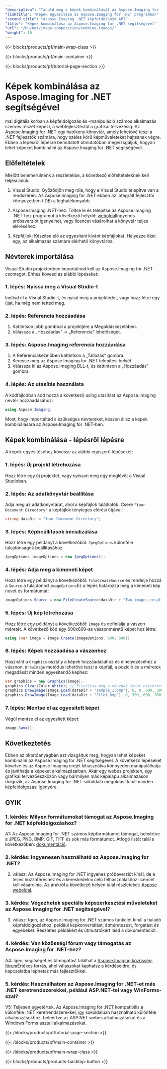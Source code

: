 ```yaml
---
"description": "Tanuld meg a képek kombinálását az Aspose.Imaging for .NET programban. Lépésről lépésre útmutató a hatékony képfeldolgozáshoz."
"linktitle": "Képek egyesítése az Aspose.Imaging for .NET programban"
"second_title": "Aspose.Imaging .NET képfeldolgozó API"
"title": "Képek kombinálása az Aspose.Imaging for .NET segítségével"
"url": "/hu/net/image-composition/combine-images/"
"weight": 10
---
```


{{< blocks/products/pf/main-wrap-class >}}

{{< blocks/products/pf/main-container >}}

{{< blocks/products/pf/tutorial-page-section >}}

# Képek kombinálása az Aspose.Imaging for .NET segítségével

mai digitális korban a képfeldolgozás és -manipuláció számos alkalmazás szerves részét képezi, a webfejlesztéstől a grafikai tervezésig. Az Aspose.Imaging for .NET egy hatékony könyvtár, amely lehetővé teszi a .NET fejlesztők számára, hogy széles körű képműveleteket hajtsanak végre. Ebben a lépésről lépésre bemutatott útmutatóban megvizsgáljuk, hogyan lehet képeket kombinálni az Aspose.Imaging for .NET segítségével. 

## Előfeltételek

Mielőtt belemerülnénk a részletekbe, a következő előfeltételeknek kell teljesülniük:

1. Visual Studio: Győződjön meg róla, hogy a Visual Studio telepítve van a rendszerén. Az Aspose.Imaging for .NET ebben az integrált fejlesztői környezetben (IDE) a leghatékonyabb.

2. Aspose.Imaging .NET-hez: Töltse le és telepítse az Aspose.Imaging .NET-hez programot a következő helyről: [weboldal](https://releases.aspose.com/imaging/net/)Ingyenes próbaverziót igényelhet, vagy licencet vásárolhat a könyvtár teljes eléréséhez.

3. Képfájlok: Készítse elő az egyesíteni kívánt képfájlokat. Helyezze őket egy, az alkalmazás számára elérhető könyvtárba.

## Névterek importálása

Visual Studio projektedben importálnod kell az Aspose.Imaging for .NET csomagot. Ehhez kövesd az alábbi lépéseket:

### 1. lépés: Nyissa meg a Visual Studio-t

Indítsd el a Visual Studio-t, és nyisd meg a projektedet, vagy hozz létre egy újat, ha még nem tetted meg.

### 2. lépés: Referencia hozzáadása

1. Kattintson jobb gombbal a projektjére a Megoldáskezelőben.
2. Válassza a „Hozzáadás” -> „Referencia” lehetőséget.

### 3. lépés: Aspose.Imaging referencia hozzáadása

1. A Referenciakezelőben kattintson a „Tallózás” gombra.
2. Keresse meg az Aspose.Imaging for .NET telepítési helyét.
3. Válassza ki az Aspose.Imaging DLL-t, és kattintson a „Hozzáadás” gombra.

### 4. lépés: Az utasítás használata

A kódfájlodban add hozzá a következő using utasítást az Aspose.Imaging névtér hozzáadásához:

```csharp
using Aspose.Imaging;
```

Most, hogy importáltad a szükséges névtereket, készen állsz a képek kombinálására az Aspose.Imaging for .NET-ben.

## Képek kombinálása - lépésről lépésre

A képek egyesítéséhez kövesse az alábbi egyszerű lépéseket:

### 1. lépés: Új projekt létrehozása

Hozz létre egy új projektet, vagy nyisson meg egy meglévőt a Visual Studioban.

### 2. lépés: Az adatkönyvtár beállítása

Adja meg az adatkönyvtárat, ahol a képfájlok találhatók. Csere `"Your Document Directory"` a képfájlok tényleges elérési útjával:

```csharp
string dataDir = "Your Document Directory";
```

### 3. lépés: Képbeállítások inicializálása

Hozz létre egy példányt a következőből: `JpegOptions` különféle tulajdonságok beállításához:

```csharp
JpegOptions imageOptions = new JpegOptions();
```

### 4. lépés: Adja meg a kimeneti képet

Hozz létre egy példányt a következőből: `FileCreateSource` és rendelje hozzá a `Source` a tulajdonod `imageOptions`Ez a lépés határozza meg a kimeneti kép nevét és formátumát:

```csharp
imageOptions.Source = new FileCreateSource(dataDir + "Two_images_result_out.bmp", false);
```

### 5. lépés: Új kép létrehozása

Hozz létre egy példányt a következőből: `Image` és definiálja a vászon méretét. A következő kód egy 600x600-as vászonméretű képet hoz létre:

```csharp
using (var image = Image.Create(imageOptions, 600, 600))
```

### 6. lépés: Képek hozzáadása a vászonhoz

Használd a `Graphics` osztály a képek hozzáadásához és elhelyezéséhez a vásznon. `DrawImage` metódus lehetővé teszi a képfájl, a pozíció és a méretek megadását minden egyesítendő képhez:

```csharp
var graphics = new Graphics(image);
graphics.Clear(Color.White); // Tisztítsa meg a vásznat fehér háttérrel.
graphics.DrawImage(Image.Load(dataDir + "sample_1.bmp"), 0, 0, 600, 300); // Első kép.
graphics.DrawImage(Image.Load(dataDir + "File1.bmp"), 0, 300, 600, 300);    // Második kép.
```

### 7. lépés: Mentse el az egyesített képet

Végül mentse el az egyesített képet:

```csharp
image.Save();
```

## Következtetés

Ebben az oktatóanyagban azt vizsgáltuk meg, hogyan lehet képeket kombinálni az Aspose.Imaging for .NET segítségével. A következő lépéseket követve és az Aspose.Imaging erejét kihasználva könnyedén manipulálhatja és javíthatja a képeket alkalmazásaiban. Akár egy webes projekten, egy grafikai tervezőeszközön vagy bármilyen más képalapú alkalmazáson dolgozik, az Aspose.Imaging for .NET sokoldalú megoldást kínál minden képfeldolgozási igényére.

## GYIK

### 1. kérdés: Milyen formátumokat támogat az Aspose.Imaging for .NET képfeldolgozáshoz?

A1: Az Aspose.Imaging for .NET számos képformátumot támogat, beleértve a JPEG, PNG, BMP, GIF, TIFF és sok más formátumot. Átfogó listát talál a következőben: [dokumentáció](https://reference.aspose.com/imaging/net/).

### 2. kérdés: Ingyenesen használható az Aspose.Imaging for .NET?

2. válasz: Az Aspose.Imaging for .NET ingyenes próbaverziót kínál, de a teljes hozzáféréshez és a kereskedelmi célú felhasználáshoz licencet kell vásárolnia. Az árakról a következő helyen talál részleteket: [Aspose weboldal](https://purchase.aspose.com/buy).

### 3. kérdés: Végezhetek speciális képszerkesztési műveleteket az Aspose.Imaging for .NET segítségével?

3. válasz: Igen, az Aspose.Imaging for .NET számos funkciót kínál a haladó képfeldolgozáshoz, például képkonvertálást, átméretezést, forgatást és egyebeket. Részletes példákért és útmutatókért lásd a dokumentációt.

### 4. kérdés: Van közösségi fórum vagy támogatás az Aspose.Imaging for .NET-hez?

A4: Igen, segítséget és támogatást találhat a [Aspose.Imaging közösségi fórum](https://forum.aspose.com/)Értékes forrás, ahol válaszokat kaphatsz a kérdéseidre, és kapcsolatba léphetsz más fejlesztőkkel.

### 5. kérdés: Használhatom az Aspose.Imaging for .NET-et más .NET keretrendszerekkel, például ASP.NET-tel vagy WinForms-szal?

V5: Teljesen egyetértek. Az Aspose.Imaging for .NET kompatibilis a különféle .NET keretrendszerekkel, így sokoldalúan használható különféle alkalmazásokhoz, beleértve az ASP.NET webes alkalmazásokat és a Windows Forms asztali alkalmazásokat.

{{< /blocks/products/pf/tutorial-page-section >}}

{{< /blocks/products/pf/main-container >}}

{{< /blocks/products/pf/main-wrap-class >}}

{{< blocks/products/products-backtop-button >}}